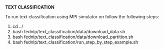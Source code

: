 **TEXT CLASSIFICATION**

To run text classification using MPI simulator on follow the following steps:

1. cd ../
2. bash fednlp/text_classification/data/download_data.sh
3. bash fednlp/text_classification/data/download_partition.sh
4. bash fednlp/text_classification/run_step_by_step_example.sh

